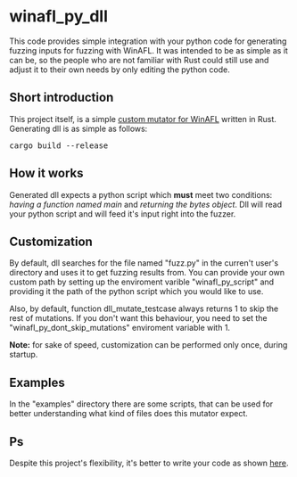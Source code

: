 # winafl_py_dll
This code provides simple integration with your python code for generating fuzzing inputs for fuzzing with WinAFL.
It was intended to be as simple as it can be, so the people who are not familiar with Rust could still use and adjust it to 
their own needs by only editing the python code.


## Short introduction
This project itself, is a simple [custom mutator for WinAFL](https://github.com/googleprojectzero/winafl#custom-mutators) written in Rust.
Generating dll is as simple as follows: <pre>cargo build --release</pre>


## How it works
Generated dll expects a python script which **must** meet two conditions: *having a function named main* and *returning the bytes object*. Dll will read your python script and will feed it's input right into the fuzzer.


## Customization
By default, dll searches for the file named "fuzz.py" in the curren't user's directory and uses it to get fuzzing results from.
You can provide your own custom path by setting up the enviroment varible "winafl_py_script" and providing it the path of the python script which you would like to use.

Also, by default, function dll_mutate_testcase always returns 1 to skip the rest of mutations.
If you don't want this behaviour, you need to set the "winafl_py_dont_skip_mutations" enviroment variable with 1.

**Note:** for sake of speed, customization can be performed only once, during startup.

## Examples
In the "examples" directory there are some scripts, that can be used for better understanding what kind of files does this mutator expect.

## Ps
Despite this project's flexibility, it's better to write your code as shown [here](https://pyo3.rs/main/python_from_rust.html?highlight=path#include-multiple-python-files).